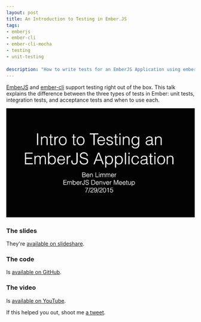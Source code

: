 ```yaml
---
layout: post
title: An Introduction to Testing in Ember.JS
tags:
- emberjs
- ember-cli
- ember-cli-mocha
- testing
- unit-testing

description: "How to write tests for an EmberJS Application using ember-cli-mocha. Explains the difference between unit, integration and acceptance tests and how to write each."
---
```


[EmberJS](http://emberjs.com/) and [ember-cli](http://ember-cli.com) support testing
right out of the box. This talk explains the difference between the three types
of tests in Ember: unit tests, integration tests, and acceptance tests and when
to use each.

<div class="center">
  <a href="http://www.slideshare.net/BenLimmer/automated-testing-in-emberjs" target="_blank">
	 <img src="/assets/images/posts/2015/07/testing-ember.png">
  </a>
</div>

### The slides
They're [available on slideshare](http://www.slideshare.net/BenLimmer/automated-testing-in-emberjs).

### The code
Is [available on GitHub](https://github.com/blimmer/emberjs-denver-testing-talk).

### The video
Is [available on YouTube](https://www.youtube.com/watch?v=KphVAbk7SLA).

If this helped you out, shoot me [a tweet](https://twitter.com/l1m5).
